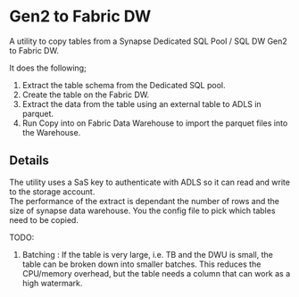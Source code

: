 # Gen2 to Fabric DW 
A utility to copy tables from a Synapse Dedicated SQL Pool / SQL DW Gen2 to Fabric DW.  

It does the following;
1. Extract the table schema from the Dedicated SQL pool.
1. Create the table on the Fabric DW.
1. Extract the data from the table using an external table to ADLS in parquet.
1. Run Copy into on Fabric Data Warehouse to import the parquet files into the Warehouse.

## Details
The utility uses a SaS key to authenticate with ADLS so it can read and write to the storage account.   
The performance of the extract is dependant the number of rows and the size of synapse data warehouse. 
You the config file to pick which tables need to be copied.

TODO:
1. Batching : If the table is very large, i.e. TB and the DWU is small, the table can be broken down into smaller batches.  This reduces the CPU/memory overhead, but the table needs a column that can work as a high watermark.

